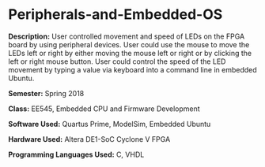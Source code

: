 # Peripherals-and-Embedded-OS

**Description:** User controlled movement and speed of LEDs on the FPGA board by using peripheral devices. User could use the mouse to move the LEDs left or right by either moving the mouse left or right or by clicking the left or right mouse button. User could control the speed of the LED movement by typing a value via keyboard into a command line in embedded Ubuntu. 

**Semester:** Spring 2018

**Class:** EE545, Embedded CPU and Firmware Development

**Software Used:** Quartus Prime, ModelSim, Embedded Ubuntu

**Hardware Used:** Altera DE1-SoC Cyclone V FPGA

**Programming Languages Used:** C, VHDL
